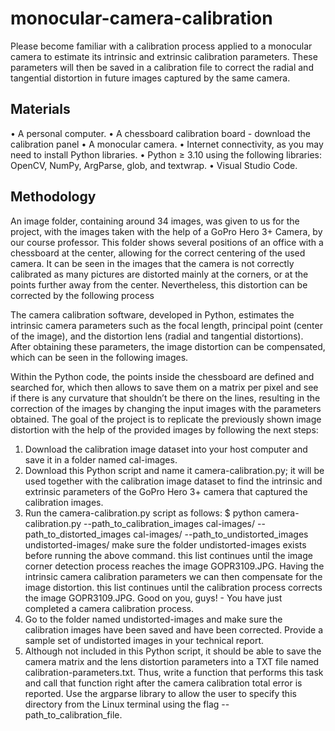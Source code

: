 # monocular-camera-calibration

Please become familiar with a calibration process applied to a monocular camera to estimate its intrinsic and extrinsic calibration parameters. These parameters will then be saved in a calibration file to correct the radial and tangential distortion in future images captured by the same camera.

## Materials
•	A personal computer.
•	A chessboard calibration board - download the calibration panel
•	A monocular camera.
•	Internet connectivity, as you may need to install Python libraries.
•	Python ≥ 3.10 using the following libraries: OpenCV, NumPy, ArgParse, glob, and textwrap.
•	Visual Studio Code.

## Methodology
An image folder, containing around 34 images, was given to us for the project, with the images taken with the help of a GoPro Hero 3+ Camera, by our course professor. This folder shows several positions of an office with a chessboard at the center, allowing for the correct centering of the used camera. It can be seen in the images that the camera is not correctly calibrated as many pictures are distorted mainly at the corners, or at the points further away from the center. Nevertheless, this distortion can be corrected by the following process

The camera calibration software, developed in Python, estimates the intrinsic camera parameters such as the focal length, principal point (center of the image), and the distortion lens (radial and tangential distortions). After obtaining these parameters, the image distortion can be compensated, which can be seen in the following images.

Within the Python code, the points inside the chessboard are defined and searched for, which then allows to save them on a matrix per pixel and see if there is any curvature that shouldn’t be there on the lines, resulting in the correction of the images by changing the input images with the parameters obtained.
The goal of the project is to replicate the previously shown image distortion with the help of the provided images by following the next steps:
1.	Download the calibration image dataset into your host computer and save it in a folder named cal-images.
2.	Download this Python script and name it camera-calibration.py; it will be used together with the calibration image dataset to find the intrinsic and extrinsic parameters of the GoPro Hero 3+ camera that captured the calibration images.
3.	Run the camera-calibration.py script as follows:  $ python camera-calibration.py --path_to_calibration_images cal-images/ --path_to_distorted_images cal-images/  --path_to_undistorted_images undistorted-images/ make sure the folder undistorted-images exists before running the above command. this list continues until the image corner detection process reaches the image GOPR3109.JPG. Having the intrinsic camera calibration parameters we can then compensate for the image distortion. this list continues until the calibration process corrects the image GOPR3109.JPG. Good on you, guys! - You have just completed a camera calibration process.
4.	Go to the folder named undistorted-images and make sure the calibration images have been saved and have been corrected. Provide a sample set of undistorted images in your technical report. 
5.	Although not included in this Python script, it should be able to save the camera matrix and the lens distortion parameters into a TXT file named calibration-parameters.txt. Thus, write a function that performs this task and call that function right after the camera calibration total error is reported. Use the argparse library to allow the user to specify this directory from the Linux terminal using the flag --path_to_calibration_file. 
